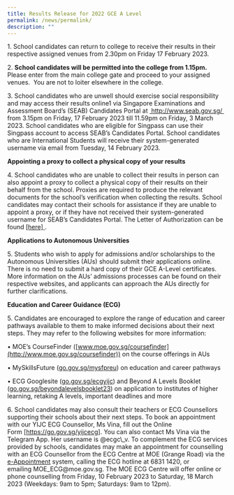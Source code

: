 ```yaml
---
title: Results Release for 2022 GCE A Level
permalink: /news/permalink/
description: ""
---
```

<p>
1. School candidates can return to college to receive their results in their respective assigned venues from 2.30pm on Friday 17 February 2023.
</p>

<p>
	2. <b>School candidates will be permitted into the college from 1.15pm.</b>  Please enter from the main college gate and proceed to your assigned venues.  You are not to loiter elsewhere in the college.
</p>

<p>
3. School candidates who are unwell should exercise social responsibility and may access their results online1 via Singapore Examinations and Assessment Board’s (SEAB) Candidates Portal at <a href="www.seab.gov.sg" target="_new"> http://www.seab.gov.sg/ </a> from 3.15pm on Friday, 17 February 2023 till 11.59pm on Friday, 3 March 2023. School candidates who are eligible for Singpass can use their Singpass account to access SEAB’s Candidates Portal. School candidates who are International Students will receive their system-generated username via email from Tuesday, 14 February 2023.
	</p>
  

**Appointing a proxy to collect a physical copy of your results**

<p>
4. School candidates who are unable to collect their results in person can also appoint a proxy to collect a physical copy of their results on their behalf from the school. Proxies are required to produce the relevant documents for the school’s verification when collecting the results. School candidates may contact their schools for assistance if they are unable to appoint a proxy, or if they have not received their system-generated username for SEAB’s Candidates Portal. The Letter of Authorization can be found <a href="https://yijc.moe.edu.sg/qql/slot/u155/Main/YIJC%20Letter%20of%20Authorisation%202023.pdf" target="_new">[here] </a>.
</p>
  

**Applications to Autonomous Universities** 

<p>
5. Students who wish to apply for admissions and/or scholarships to the Autonomous Universities (AUs) should submit their applications online. There is no need to submit a hard copy of their GCE A-Level certificates. More information on the AUs’ admissions processes can be found on their respective websites, and applicants can approach the AUs directly for further clarifications. 
</p>
  

**Education and Career Guidance (ECG)** 

<p>
5. Candidates are encouraged to explore the range of education and career pathways available to them to make informed decisions about their next steps. They may refer to the following websites for more information: 

• MOE’s CourseFinder ([www.moe.gov.sg/coursefinder](http://www.moe.gov.sg/coursefinder)) on the course offerings in AUs 

• MySkillsFuture ([go.gov.sg/mysfpreu](https://go.gov.sg/mysfpreu)) on education and career pathways 

• ECG Googlesite ([go.gov.sg/ecgyijc](http://go.gov.sg/ecgyijc)) and Beyond A Levels Booklet ([go.gov.sg/beyondalevelsbooklet23](http://go.gov.sg/beyondalevelsbooklet23)) on application to institutes of higher learning, retaking A levels, important deadlines and more
</p>
  
<p>
6. School candidates may also consult their teachers or ECG Counsellors supporting their schools about their next steps. To book an appointment with our YIJC ECG Counsellor, Ms Vina, fill out the Online Form <a href="https://go.gov.sg/yijcecg" target="_new">[https://go.gov.sg/yijcecg]</a>. You can also contact Ms Vina via the Telegram App. Her username is @ecgc\_v. To complement the ECG services provided by schools, candidates may make an appointment for counselling with an ECG Counsellor from the ECG Centre at MOE (Grange Road) via the <a href ="go.gov.sg/moe-ecg-centre" target = "_new">e-Appointment</a> system, calling the ECG hotline at 6831 1420, or emailing MOE_ECG@moe.gov.sg. The MOE ECG Centre will offer online or phone counselling from Friday, 10 February 2023 to Saturday, 18 March 2023 (Weekdays: 9am to 5pm; Saturdays: 9am to 12pm).
</p>